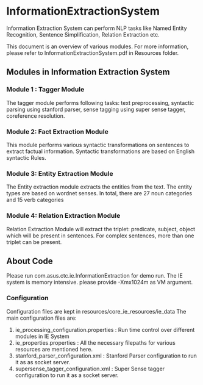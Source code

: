 InformationExtractionSystem
===========================

Information Extraction System can perform NLP tasks like Named Entity Recognition, Sentence Simplification, Relation Extraction etc. 

This document is an overview of various modules. For more information, please refer to InformationExtractionSystem.pdf in Resources folder. 

## Modules in Information Extraction System
### Module 1 : Tagger Module 
The tagger module performs following tasks: text preprocessing, syntactic parsing using stanford parser, sense tagging using super sense tagger, coreference resolution. 
### Module 2: Fact Extraction Module 
 This module performs various syntactic transformations on sentences to extract factual information. Syntactic transformations are based on English syntactic Rules.
 ### Module 3: Entity Extraction Module 
 The Entity extraction module extracts the entities from the text. The entity types are based on wordnet senses. In total, there are 27 noun categories and 15 verb categories 
### Module 4: Relation Extraction Module
Relation Extraction Module will extract the triplet: predicate, subject, object which will be present in sentences. For complex sentences, more than one triplet can be present. 

## About Code
Please run com.asus.ctc.ie.InformationExtraction for demo run. The IE system is memory intensive. please provide -Xmx1024m as VM argument. 

### Configuration 
Configuration files are kept in resources/core_ie_resources/ie_data
The main configuration files are: 
1. ie_processing_configuration.properties : Run time control over different modules in IE System
2. ie_properties.properties : All the necessary filepaths for various resources are mentioned here. 
3. stanford_parser_configuration.xml : Stanford Parser configuration to run it as as socket server. 
4. supersense_tagger_configuration.xml : Super Sense tagger configuration to run it as a socket server. 








